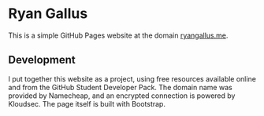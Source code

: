# Ryan Gallus
This is a simple GitHub Pages website at the domain [ryangallus.me](www.ryangallus.me).


## Development
I put together this website as a project, using free resources available online and from the GitHub Student Developer Pack. The domain name was provided by Namecheap, and an encrypted connection is powered by Kloudsec. The page itself is built with Bootstrap.
